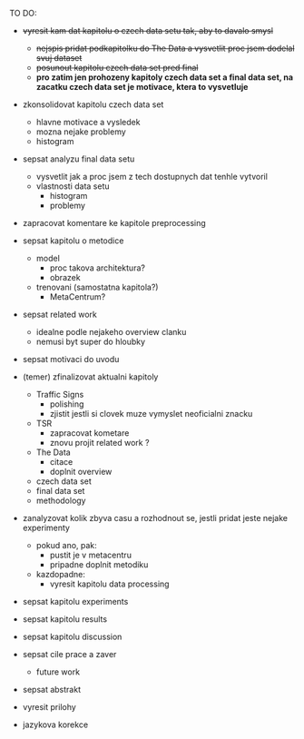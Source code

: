 TO DO:
* ~~vyresit kam dat kapitolu o czech data setu tak, aby to davalo smysl~~
   * ~~nejspis pridat podkapitolku do The Data a vysvetlit proc jsem dodelal svuj dataset~~
   * ~~posunout kapitolu czech data set pred final~~
   * **pro zatim jen prohozeny kapitoly czech data set a final data set, na zacatku czech data set je motivace, ktera to vysvetluje**

* zkonsolidovat kapitolu czech data set
   * hlavne motivace a vysledek
    * mozna nejake problemy
    * histogram

* sepsat analyzu final data setu
    * vysvetlit jak a proc jsem z tech dostupnych dat tenhle vytvoril
    * vlastnosti data setu
        * histogram
        * problemy

* zapracovat komentare ke kapitole preprocessing

* sepsat kapitolu o metodice
    * model
        * proc takova architektura?
        * obrazek
    * trenovani (samostatna kapitola?)
        * MetaCentrum?

* sepsat related work
    * idealne podle nejakeho overview clanku
    * nemusi byt super do hloubky

* sepsat motivaci do uvodu

* (temer) zfinalizovat aktualni kapitoly
    * Traffic Signs
        * polishing
        * zjistit jestli si clovek muze vymyslet neoficialni znacku
    * TSR
        * zapracovat kometare
        * znovu projit related work ?
    * The Data
        * citace
        * doplnit overview
    * czech data set
    * final data set
    * methodology

* zanalyzovat kolik zbyva casu a rozhodnout se, jestli pridat jeste nejake experimenty
    * pokud ano, pak:
        * pustit je v metacentru
        * pripadne doplnit metodiku
    * kazdopadne:
        * vyresit kapitolu data processing

* sepsat kapitolu experiments

* sepsat kapitolu results

* sepsat kapitolu discussion

* sepsat cile prace a zaver
    * future work

* sepsat abstrakt

* vyresit prilohy

* jazykova korekce
